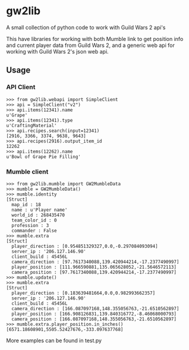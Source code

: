 # gw2lib
A small collection of python code to work with Guild Wars 2 api's

This have libraries for working with both Mumble link to get 
position info and current player data from Guild Wars 2, and a generic web api for working
with Guild Wars 2's json web api.


## Usage

### API Client
```
>>> from gw2lib.webapi import SimpleClient
>>> api = SimpleClient("v2")
>>> api.items(12341).name
u'Grape'
>>> api.items(12341).type
u'CraftingMaterial'
>>> api.recipes.search(input=12341)
[2916, 3366, 3374, 9638, 9643]
>>> api.recipes(2916).output_item_id
12262
>>> api.items(12262).name
u'Bowl of Grape Pie Filling'
```

### Mumble client
```
>>> from gw2lib.mumble import GW2MumbleData
>>> mumble = GW2MumbleData()
>>> mumble.identity
[Struct]
  map_id : 18
  name : u'Player name'
  world_id : 268435470
  team_color_id : 0
  profession : 3
  commander : False
>>> mumble.extra
[Struct]
  player_direction : [0.954851329327,0.0,-0.297084093094]
  server_ip : '206.127.146.90'
  client_build : 45456L
  camera_direction : [97.7617340088,139.420944214,-17.2377490997]
  player_position : [111.966590881,135.065628052,-21.5646572113]
  camera_position : [97.7617340088,139.420944214,-17.2377490997]
>>> mumble.update()
>>> mumble.extra
[Struct]
  player_direction : [0.183639481664,0.0,0.982993662357]
  server_ip : '206.127.146.90'
  client_build : 45456L
  camera_direction : [166.087097168,148.355056763,-21.6510562897]
  player_position : [166.908126831,139.840316772,-8.46068000793]
  camera_position : [166.087097168,148.355056763,-21.6510562897]
>>> mumble.extra.player_position.in_inches()
[6571.18608901,5505.52427676,-333.097637768]
```
More examples can be found in test.py
